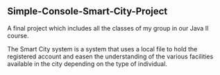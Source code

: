 ## Simple-Console-Smart-City-Project

A final project which includes all the classes of my group in our Java II course.

The Smart City system is a system that uses a local file to hold the registered account and easen the understanding of the various facilities available in the city
depending on the type of individual.
